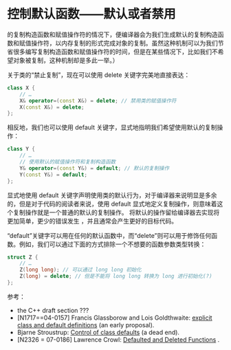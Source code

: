 # 控制默认函数——默认或者禁用

的复制构造函数和赋值操作符的情况下，便编译器会为我们生成默认的复制构造函数和赋值操作符，以内存复制的形式完成对象的复制。虽然这种机制可以为我们节省很多编写复制构造函数和赋值操作符的时间，但是在某些情况下，比如我们不希望对象被复制，这种机制却是多此一举。）

关于类的“禁止复制”，现在可以使用 delete 关键字完美地直接表达：

```cpp
class X {
    // …
    X& operator=(const X&) = delete; // 禁用类的赋值操作符
    X(const X&) = delete;
}; 
```

相反地，我们也可以使用 default 关键字，显式地指明我们希望使用默认的复制操作：

```cpp
class Y {
    // …
    // 使用默认的赋值操作符和复制构造函数
    Y& operator=(const Y&) = default; // 默认的复制操作
    Y(const Y&) = default;
}; 
```

显式地使用 default 关键字声明使用类的默认行为，对于编译器来说明显是多余的，但是对于代码的阅读者来说，使用 default 显式地定义复制操作，则意味着这个复制操作就是一个普通的默认的复制操作。 将默认的操作留给编译器去实现将更加简单，更少的错误发生 ，并且通常会产生更好的目标代码。

“default”关键字可以用在任何的默认函数中，而“delete”则可以用于修饰任何函数。例如，我们可以通过下面的方式排除一个不想要的函数参数类型转换：

```cpp
struct Z {
    // …
    Z(long long); // 可以通过 long long 初始化
    Z(long) = delete; // 但是不能将 long long 转换为 long 进行初始化(?)
}; 
```

参考：

*   the C++ draft section ???
*   [N1717==04-0157] Francis Glassborow and Lois Goldthwaite: [explicit class and default definitions](http://www.open-std.org/jtc1/sc22/wg21/docs/papers/2004/n1717.pdf) (an early proposal).
*   Bjarne Stroustrup: [Control of class defaults](http://wiki.dinkumware.com/twiki/pub/Wg21portland/EvolutionWorkingGroup/controlofdefaults.pdf) (a dead end).
*   [N2326 = 07-0186] Lawrence Crowl: [Defaulted and Deleted Functions](http://www.open-std.org/jtc1/sc22/wg21/docs/papers/2007/n2326.html) .